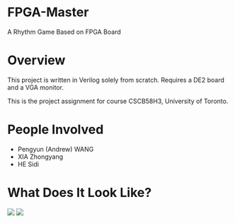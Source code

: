 # FPGA-Master
A Rhythm Game Based on FPGA Board

# Overview
This project is written in Verilog solely from scratch. Requires a DE2 board and a VGA monitor.

This is the project assignment for course CSCB58H3, University of Toronto.

# People Involved
- Pengyun (Andrew) WANG
- XIA Zhongyang
- HE Sidi

# What Does It Look Like?
![](https://i.imgur.com/DGPEa92.png)
![](https://i.imgur.com/6aO6E59.png)
